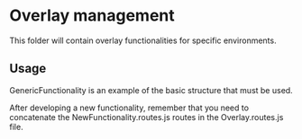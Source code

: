 # Overlay management

This folder will contain overlay functionalities for specific environments.

## Usage

GenericFunctionality is an example of the basic structure that must be used.

After developing a new functionality, remember that you need to concatenate the NewFunctionality.routes.js routes in the Overlay.routes.js file.
